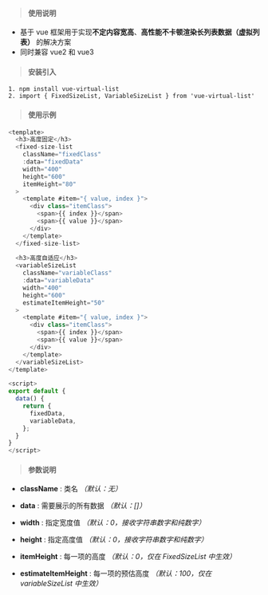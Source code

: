 > #### 使用说明

- 基于 vue 框架用于实现**不定内容宽高**、**高性能不卡顿渲染长列表数据（虚拟列表）** 的解决方案
- 同时兼容 vue2 和 vue3

> #### 安装引入

```
1. npm install vue-virtual-list
2. import { FixedSizeList, VariableSizeList } from 'vue-virtual-list'
```

> #### 使用示例

```javascript
<template>
  <h3>高度固定</h3>
  <fixed-size-list
    className="fixedClass"
    :data="fixedData"
    width="400"
    height="600"
    itemHeight="80"
  >
    <template #item="{ value, index }">
      <div class="itemClass">
        <span>{{ index }}</span>
        <span>{{ value }}</span>
      </div>
    </template>
  </fixed-size-list>
  
  <h3>高度自适应</h3>
  <variableSizeList
    className="variableClass"
    :data="variableData"
    width="400"
    height="600"
    estimateItemHeight="50"
  >
    <template #item="{ value, index }">
      <div class="itemClass">
        <span>{{ index }}</span>
        <span>{{ value }}</span>
      </div>
    </template>
  </variableSizeList>
</template>

<script>
export default {
  data() {
    return {
      fixedData,
      variableData,
    };
  }
}
</script>
```

> #### 参数说明

- **className** : 类名 _（默认：无）_

- **data** : 需要展示的所有数据 _（默认：[]）_

- **width** : 指定宽度值 _（默认：0，接收字符串数字和纯数字）_

- **height** : 指定高度值 _（默认：0，接收字符串数字和纯数字）_

- **itemHeight** : 每一项的高度 _（默认：0，仅在 FixedSizeList 中生效）_

- **estimateItemHeight** : 每一项的预估高度 _（默认：100，仅在 variableSizeList 中生效）_
